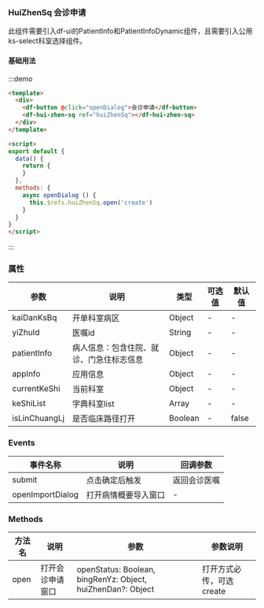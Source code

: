 ### HuiZhenSq 会诊申请

此组件需要引入df-ui的PatientInfo和PatientInfoDynamic组件，且需要引入公用ks-select科室选择组件。

#### 基础用法

:::demo

```html
<template>
  <div>
    <df-button @click="openDialog">会诊申请</df-button>
    <df-hui-zhen-sq ref="huiZhenSq"></df-hui-zhen-sq>
  </div>
</template>

<script>
export default {
  data() {
    return {
    }
  },
  methods: {
    async openDialog () {
      this.$refs.huiZhenSq.open('create')
    }
  }
}
</script>

```

:::

### 属性
| 参数      | 说明    | 类型      | 可选值       | 默认值   |
|---------- |-------- |---------- |-------------  |-------- |
| kaiDanKsBq | 开单科室病区 | Object | - | - |
| yiZhuId | 医嘱id | String | - | - |
| patientInfo | 病人信息：包含住院、就诊、门急住标志信息 | Object | - | - |
| appInfo | 应用信息 | Object | - | - |
| currentKeShi | 当前科室 | Object | - | - |
| keShiList | 字典科室list | Array | - | - |
| isLinChuangLj | 是否临床路径打开 | Boolean | - | false |

### Events

| 事件名称 | 说明 | 回调参数|
| ---- | ---- |----|
| submit | 点击确定后触发 | 返回会诊医嘱 |
| openImportDialog | 打开病情概要导入窗口 | - |

### Methods

| 方法名 | 说明 | 参数 | 参数说明|
| ---- | ---- | ---- |----|
| open | 打开会诊申请窗口 | openStatus: Boolean, bingRenYz: Object, huiZhenDan?: Object | 打开方式必传，可选create|edit|view； 病人医嘱编辑时必传 |
